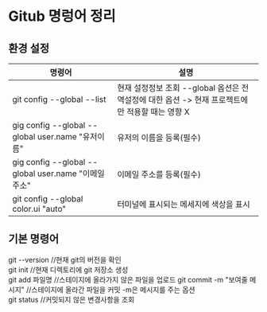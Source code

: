 # Gitub 명렁어 정리

## 환경 설정  
| 명령어 | 설명 |
|---------------|---------------|
|git config --global --list | 현재 설정정보 조회   --global 옵션은 전역설정에 대한 옵션 -> 현재 프로젝트에만 적용할 때는 영향 X|  
|gig config --global --global user.name "유저이름" | 유저의 이름을 등록(필수) |
|gig config --global --global user.name "이메일주소" | 이메일 주소를 등록(필수) |
|git config --global color.ui "auto" | 터미널에 표시되는 메세지에 색상을 표시 |


## 기본 명령어  
git --version //현재 git의 버전을 확인  
git init //현재 디렉토리에 git 저장소 생성  
git add 파일명 //스테이지에 올라가지 않은 파일을 업로드
git commit -m "보여줄 메시지" //스테이지에 올라간 파일을 커밋 -m은 메시지를 주는 옵션  
git status //커밋되지 않은 변경사항을 조회  
